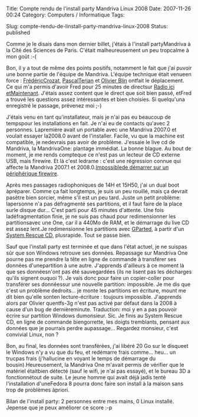 Title: Compte rendu de l'install party Mandriva Linux 2008
Date: 2007-11-26 00:24
Category: Computers / Informatique
Tags: <?xml version="1.0" encoding="utf-8"?>

Slug: compte-rendu-de-linstall-party-mandriva-linux-2008
Status: published

Comme je le disais dans mon dernier billet, j'étais à l'install partyMandriva à la Cité des Sciences de Paris. C'était malheureusement un peu tropcalme à mon goût :-(

Bon, il y a tout de même des points positifs, notamment le fait que j'ai puvoir une bonne partie de l'équipe de Mandriva. L'équipe technique était venueen force : [FrédéricCrozat](\%22http://twinpeaks.dyndns.org/blog/\%22), [PascalTerjan](\%22http://fasmz.org/%7Epterjan/\%22) et [Olivier Blin](\%22http://blino.org/\%22) ontfait le déplacement. Ce qui m'a permis d'avoir Fred pour 25 minutes de directsur [Radio ici etMaintenant](\%22http://icietmaintenant.info/\%22). J'étais assez content que le direct que soit bien passé, etFred a trouvé les questions assez intéressantes et bien choisies. Si quelqu'una enregistré le passage, prévenez moi ;-)

J'étais venu en tant qu'installateur, mais je n'ai pas eu beaucoup de tempspour les installations en fait. Je n'ai eu de contacts qu'avec 2 personnes. Lapremière avait un portable avec une Mandriva 2007.0 et voulait essayer la2008.0 avant de l'installer. Facile, vu que la machine est compatible, je nedevrais pas avoir de problème. J'essaie le live cd de Mandriva, la MandrivaOne: plantage immédiat. La bonne blague. Au bout de moment, je me rends compteque ce n'est pas un lecteur de CD externe USB, mais firewire. Et là c'est ledrame : c'est une régression connue qui affecte la Mandriva 2007.1 et 2008.0.[Impossiblede démarrer sur un périphérique firewire](\%22http://qa.mandriva.com/show_bug.cgi?id=31356\%22).

Après mes passages radiophoniques de 14H et 15H50, j'ai un dual boot àpréparer. Comme ça fait longtemps, je suis un peu rouillé, mais ça devrait pasêtre bien sorcier, même s'il est un peu tard. Juste un petit problème: lapersonne n'a pas défragmenté ses partitions, et il faut faire de la place surle disque dur... C'est parti pour 45 minutes d'attente. Une fois ladéfragmentation finie, je ne suis pas chaud pour redimensionner les partitionsavec une One, car il a 440Mo de RAM, et le démarrage du live CD est assez lent.Je redimensionne les partitions avec [GParted](\%22http://gparted.sourceforge.net/\%22), à partir d'un [System Rescue CD](\%22http://www.sysresccd.org/Page_Principale\%22), plusrapide. Tout se passe bien.

Sauf que l'install party est terminée et que dans l'état actuel, je ne suispas sûr que son Windows retrouve ses données. Repassage sur Mandriva One pourne pas me prendre la tête en ligne de commande à transférer ses données d'unepartition à une autre. J'apprends d'ailleurs à ce moment là que ses donnéesn'ont pas été sauvegardées (ils ne lisent pas les décharges qu'ils signent ouquoi ?). Je vais donc pour faire un copier-coller pour transférer ses donnéessur une nouvelle partition: impossible. Je me dis que c'est un problème dedroits... je monte les partitions en écriture, mount me dit bien qu'elle sonten lecture-écriture : toujours impossible. J'apprends alors par Olivier quentfs-3g n'est pas activé par défaut dans la 2008 à cause d'un bug de dernièreminute. Traduction: moi y en a pas pouvoir écrire sur partition Windows dumonsieur. Sic. Je finis au System Rescue CD, en ligne de commande biengorrette, les doigts tremblants, pensant aux données que je pourrais perdre aupassage... Regardez monsieur, c'est convivial Linux, non ?

Bon, au final, les données sont transférées, j'ai libéré 20 Go sur le disqueet le Windows n'y a vu que du feu, et redémarre frais comme... heu... un trucpas frais (j'hallucine en voyant le temps de démarrage du bousin).Heureusement, la Mandriva One m'avait permis de vérifier que le matériel étaitbien détecté (sauf le wifi, je n'ai pas essayé), et le bureau 3D a fonctionnétout de suite. Le jeune homme qui avait déjà jadis tenté l'installation d'uneFedora 8 pourra donc faire son install à la maison sans trop de problèmes àpriori.

Bilan de l'install party: 2 personnes entre mes mains, 0 Linux installé. Jepense que je peux améliorer ce score :-p
